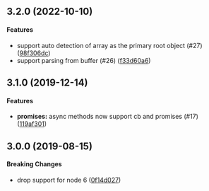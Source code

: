 <a name="3.2.0"></a>
## 3.2.0 (2022-10-10)


#### Features

* support auto detection of array as the primary root object (#27) ([98f306dc](git@github.com:DonutEspresso/big-json.git/commit/98f306dc))
* support parsing from buffer (#26) ([f33d60a6](git@github.com:DonutEspresso/big-json.git/commit/f33d60a6))


<a name="3.1.0"></a>
## 3.1.0 (2019-12-14)


#### Features

* **promises:** async methods now support cb and promises (#17) ([119af301](git@github.com:DonutEspresso/big-json.git/commit/119af301))


<a name="3.0.0"></a>
## 3.0.0 (2019-08-15)


#### Breaking Changes

* drop support for node 6
 ([0f14d027](git@github.com:DonutEspresso/big-json.git/commit/0f14d027))

